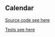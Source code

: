 ## Calendar

[Source code see here](../src/main/java/org/blacksmith/finlib/datetime/calendar)

[Tests see here](../src/test/java/org/blacksmith/finlib/datetime/calendar)
